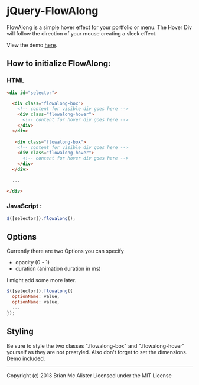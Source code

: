 jQuery-FlowAlong
================

FlowAlong is a simple hover effect for your portfolio or menu. The Hover Div will follow the direction of your mouse creating a sleek effect.

View the demo [here](http://htmlpreview.github.com/?https://github.com/bmcalister/jQuery-FlowAlong/blob/master/demo/index.html).

## How to initialize FlowAlong:

### HTML

`````HTML
<div id="selector">

  <div class="flowalong-box">
    <!-- content for visible div goes here -->
    <div class="flowalong-hover">
      <!-- content for hover div goes here -->
    </div>
  </div>
  
   <div class="flowalong-box">
    <!-- content for visible div goes here -->
    <div class="flowalong-hover">
      <!-- content for hover div goes here -->
    </div>
  </div>
  
  ...

</div>
`````


### JavaScript :
`````javaScript
$([selector]).flowalong();
`````

## Options
Currently there are two Options you can specify
* opacity (0 - 1)
* duration (animation duration in ms)

I might add some more later.

`````javascript
$([selector]).flowalong({
  optionName: value,
  optionName: value,
  ...
});
`````

## Styling
Be sure to style the two classes ".flowalong-box" and ".flowalong-hover" yourself as they are not prestyled. Also don't forget to set the dimensions. Demo included.


* * *
Copyright (c) 2013 Brian Mc Alister
Licensed under the MIT License
